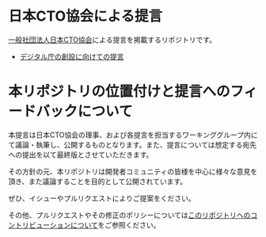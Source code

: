 # 日本CTO協会による提言

[一般社団法人日本CTO協会](https://cto-a.org/)による提言を掲載するリポジトリです。

+ [デジタル庁の創設に向けての提言](./digital-agency/proposal.md)

# 本リポジトリの位置付けと提言へのフィードバックについて

本提言は日本CTO協会の理事、および各提言を担当するワーキンググループ内にて議論・執筆し、公開するものとなります。また、提言については想定する宛先への提出を以て最終版とさせていただきます。

その方針の元、本リポジトリは開発者コミュニティの皆様を中心に様々な意見を頂き、また議論することを目的として公開されています。

ぜひ、イシューやプルリクエストによりご提案をください。

その他、プルリクエストやその修正のポリシーについては[このリポジトリへのコントリビューションについて](./CONTRIBUTING.md)をご参照ください。
